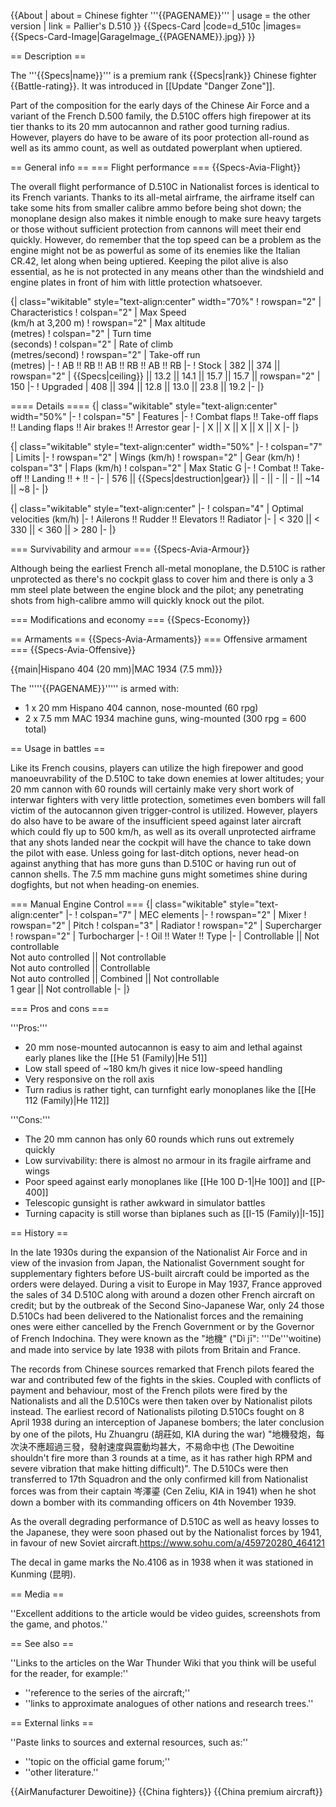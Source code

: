 {{About
| about = Chinese fighter '''{{PAGENAME}}'''
| usage = the other version
| link = Pallier's D.510
}}
{{Specs-Card
|code=d_510c
|images={{Specs-Card-Image|GarageImage_{{PAGENAME}}.jpg}}
}}

== Description ==
<!-- ''In the description, the first part should be about the history of and the creation and combat usage of the aircraft, as well as its key features. In the second part, tell the reader about the aircraft in the game. Insert a screenshot of the vehicle, so that if the novice player does not remember the vehicle by name, he will immediately understand what kind of vehicle the article is talking about.'' -->
The '''{{Specs|name}}''' is a premium rank {{Specs|rank}} Chinese fighter {{Battle-rating}}. It was introduced in [[Update "Danger Zone"]].

Part of the composition for the early days of the Chinese Air Force and a variant of the French D.500 family, the D.510C offers high firepower at its tier thanks to its 20 mm autocannon and rather good turning radius. However, players do have to be aware of its poor protection all-round as well as its ammo count, as well as outdated powerplant when uptiered.

== General info ==
=== Flight performance ===
{{Specs-Avia-Flight}}
<!-- ''Describe how the aircraft behaves in the air. Speed, manoeuvrability, acceleration and allowable loads - these are the most important characteristics of the vehicle.'' -->
The overall flight performance of D.510C in Nationalist forces is identical to its French variants. Thanks to its all-metal airframe, the airframe itself can take some hits from smaller calibre ammo before being shot down; the monoplane design also makes it nimble enough to make sure heavy targets or those without sufficient protection from cannons will meet their end quickly. However, do remember that the top speed can be a problem as the engine might not be as powerful as some of its enemies like the Italian CR.42, let along when being uptiered. Keeping the pilot alive is also essential, as he is not protected in any means other than the windshield and engine plates in front of him with little protection whatsoever.

{| class="wikitable" style="text-align:center" width="70%"
! rowspan="2" | Characteristics
! colspan="2" | Max Speed<br>(km/h at 3,200 m)
! rowspan="2" | Max altitude<br>(metres)
! colspan="2" | Turn time<br>(seconds)
! colspan="2" | Rate of climb<br>(metres/second)
! rowspan="2" | Take-off run<br>(metres)
|-
! AB !! RB !! AB !! RB !! AB !! RB
|-
! Stock
| 382 || 374 || rowspan="2" | {{Specs|ceiling}} || 13.2 || 14.1 || 15.7 || 15.7 || rowspan="2" | 150
|-
! Upgraded
| 408 || 394 || 12.8 || 13.0 || 23.8 || 19.2
|-
|}

==== Details ====
{| class="wikitable" style="text-align:center" width="50%"
|-
! colspan="5" | Features
|-
! Combat flaps !! Take-off flaps !! Landing flaps !! Air brakes !! Arrestor gear
|-
| X || X || X || X || X     <!-- ✓ -->
|-
|}

{| class="wikitable" style="text-align:center" width="50%"
|-
! colspan="7" | Limits
|-
! rowspan="2" | Wings (km/h)
! rowspan="2" | Gear (km/h)
! colspan="3" | Flaps (km/h)
! colspan="2" | Max Static G
|-
! Combat !! Take-off !! Landing !! + !! -
|-
| 576 <!-- {{Specs|destruction|body}} --> || {{Specs|destruction|gear}} || - || - || - || ~14 || ~8
|-
|}

{| class="wikitable" style="text-align:center"
|-
! colspan="4" | Optimal velocities (km/h)
|-
! Ailerons !! Rudder !! Elevators !! Radiator
|-
| < 320 || < 330 || < 360 || > 280
|-
|}

=== Survivability and armour ===
{{Specs-Avia-Armour}}
<!-- ''Examine the survivability of the aircraft. Note how vulnerable the structure is and how secure the pilot is, whether the fuel tanks are armoured, etc. Describe the armour, if there is any, and also mention the vulnerability of other critical aircraft systems.'' -->
Although being the earliest French all-metal monoplane, the D.510C is rather unprotected as there's no cockpit glass to cover him and there is only a 3 mm steel plate between the engine block and the pilot; any penetrating shots from high-calibre ammo will quickly knock out the pilot.

=== Modifications and economy ===
{{Specs-Economy}}

== Armaments ==
{{Specs-Avia-Armaments}}
=== Offensive armament ===
{{Specs-Avia-Offensive}}
<!-- ''Describe the offensive armament of the aircraft, if any. Describe how effective the cannons and machine guns are in a battle, and also what belts or drums are better to use. If there is no offensive weaponry, delete this subsection.'' -->
{{main|Hispano 404 (20 mm)|MAC 1934 (7.5 mm)}}

The '''''{{PAGENAME}}''''' is armed with:

* 1 x 20 mm Hispano 404 cannon, nose-mounted (60 rpg)
* 2 x 7.5 mm MAC 1934 machine guns, wing-mounted (300 rpg = 600 total)

== Usage in battles ==
<!-- ''Describe the tactics of playing in the aircraft, the features of using aircraft in a team and advice on tactics. Refrain from creating a "guide" - do not impose a single point of view, but instead, give the reader food for thought. Examine the most dangerous enemies and give recommendations on fighting them. If necessary, note the specifics of the game in different modes (AB, RB, SB).'' -->
Like its French cousins, players can utilize the high firepower and good manoeuvrability of the D.510C to take down enemies at lower altitudes; your 20 mm cannon with 60 rounds will certainly make very short work of interwar fighters with very little protection, sometimes even bombers will fall victim of the autocannon given trigger-control is utilized. However, players do also have to be aware of the insufficient speed against later aircraft which could fly up to 500 km/h, as well as its overall unprotected airframe that any shots landed near the cockpit will have the chance to take down the pilot with ease. Unless going for last-ditch options, never head-on against anything that has more guns than D.510C or having run out of cannon shells. The 7.5 mm machine guns might sometimes shine during dogfights, but not when heading-on enemies.

=== Manual Engine Control ===
{| class="wikitable" style="text-align:center"
|-
! colspan="7" | MEC elements
|-
! rowspan="2" | Mixer
! rowspan="2" | Pitch
! colspan="3" | Radiator
! rowspan="2" | Supercharger
! rowspan="2" | Turbocharger
|-
! Oil !! Water !! Type
|-
| Controllable || Not controllable<br>Not auto controlled || Not controllable<br>Not auto controlled || Controllable<br>Not auto controlled || Combined || Not controllable<br>1 gear || Not controllable
|-
|}

=== Pros and cons ===
<!-- ''Summarise and briefly evaluate the vehicle in terms of its characteristics and combat effectiveness. Mark its pros and cons in the bulleted list. Try not to use more than 6 points for each of the characteristics. Avoid using categorical definitions such as "bad", "good" and the like - use substitutions with softer forms such as "inadequate" and "effective".'' -->

'''Pros:'''

* 20 mm nose-mounted autocannon is easy to aim and lethal against early planes like the [[He 51 (Family)|He 51]]
* Low stall speed of ~180 km/h gives it nice low-speed handling
* Very responsive on the roll axis
* Turn radius is rather tight, can turnfight early monoplanes like the [[He 112 (Family)|He 112]]

'''Cons:'''

* The 20 mm cannon has only 60 rounds which runs out extremely quickly
* Low survivability: there is almost no armour in its fragile airframe and wings
* Poor speed against early monoplanes like [[He 100 D-1|He 100]] and [[P-400]]
* Telescopic gunsight is rather awkward in simulator battles
* Turning capacity is still worse than biplanes such as [[I-15 (Family)|I-15]]

== History ==
<!-- ''Describe the history of the creation and combat usage of the aircraft in more detail than in the introduction. If the historical reference turns out to be too long, take it to a separate article, taking a link to the article about the vehicle and adding a block "/History" (example: <nowiki>https://wiki.warthunder.com/(Vehicle-name)/History</nowiki>) and add a link to it here using the <code>main</code> template. Be sure to reference text and sources by using <code><nowiki><ref></ref></nowiki></code>, as well as adding them at the end of the article with <code><nowiki><references /></nowiki></code>. This section may also include the vehicle's dev blog entry (if applicable) and the in-game encyclopedia description (under <code><nowiki>=== In-game description ===</nowiki></code>, also if applicable).'' -->
In the late 1930s during the expansion of the Nationalist Air Force and in view of the invasion from Japan, the Nationalist Government sought for supplementary fighters before US-built aircraft could be imported as the orders were delayed. During a visit to Europe in May 1937, France approved the sales of 34 D.510C along with around a dozen other French aircraft on credit; but by the outbreak of the Second Sino-Japanese War, only 24 those D.510Cs had been delivered to the Nationalist forces and the remaining ones were either cancelled by the French Government or by the Governor of French Indochina. They were known as the "地機" ("Dì jī": '''De'''woitine) and made into service by late 1938 with pilots from Britain and France.

The records from Chinese sources remarked that French pilots feared the war and contributed few of the fights in the skies. Coupled with conflicts of payment and behaviour, most of the French pilots were fired by the Nationalists and all the D.510Cs were then taken over by Nationalist pilots instead. The earliest record of Nationalists piloting D.510Cs fought on 8 April 1938 during an interception of Japanese bombers; the later conclusion by one of the pilots, Hu Zhuangru (胡莊如, KIA during the war) "地機發炮，每次決不應超過三發，發射速度與震動均甚大，不易命中也 (The Dewoitine shouldn't fire more than 3 rounds at a time, as it has rather high RPM and severe vibration that make hitting difficult)". The D.510Cs were then transferred to 17th Squadron and the only confirmed kill from Nationalist forces was from their captain 岑澤鎏 (Cen Zeliu, KIA in 1941) when he shot down a bomber with its commanding officers on 4th November 1939.

As the overall degrading performance of D.510C as well as heavy losses to the Japanese, they were soon phased out by the Nationalist forces by 1941, in favour of new Soviet aircraft.<ref>https://www.sohu.com/a/459720280_464121</ref>

The decal in game marks the No.4106 as in 1938 when it was stationed in Kunming (昆明).

== Media ==
<!-- ''Excellent additions to the article would be video guides, screenshots from the game, and photos.'' -->
''Excellent additions to the article would be video guides, screenshots from the game, and photos.''

== See also ==
<!-- ''Links to the articles on the War Thunder Wiki that you think will be useful for the reader, for example:''
* ''reference to the series of the aircraft;''
* ''links to approximate analogues of other nations and research trees.'' -->
''Links to the articles on the War Thunder Wiki that you think will be useful for the reader, for example:''

* ''reference to the series of the aircraft;''
* ''links to approximate analogues of other nations and research trees.''

== External links ==
<!-- ''Paste links to sources and external resources, such as:''
* ''topic on the official game forum;''
* ''other literature.'' -->
''Paste links to sources and external resources, such as:''

* ''topic on the official game forum;''
* ''other literature.''

{{AirManufacturer Dewoitine}}
{{China fighters}}
{{China premium aircraft}}